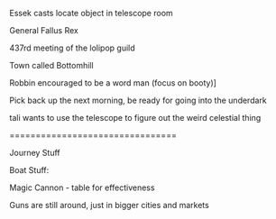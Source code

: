 Essek casts locate object in telescope room

General Fallus Rex

437rd meeting of the lolipop guild

Town called Bottomhill

Robbin encouraged to be a word man (focus on booty)]

Pick back up the next morning, be ready for going into the underdark

tali wants to use the telescope to figure out the weird celestial thing

================================



Journey Stuff

Boat Stuff:

Magic Cannon - table for effectiveness

Guns are still around, just in bigger cities and markets